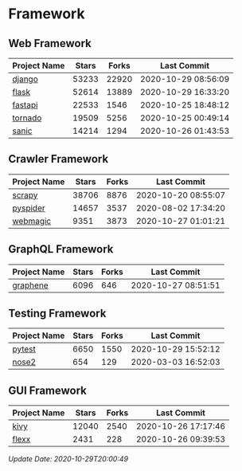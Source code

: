 # Framework

## Web Framework
| Project Name | Stars | Forks | Last Commit |
| ------------ | ----- | ----- | ----------- |
| [django](https://github.com/django/django) | 53233 | 22920 | 2020-10-29 08:56:09 |
| [flask](https://github.com/pallets/flask) | 52614 | 13889 | 2020-10-29 16:33:20 |
| [fastapi](https://github.com/tiangolo/fastapi) | 22533 | 1546 | 2020-10-25 18:48:12 |
| [tornado](https://github.com/tornadoweb/tornado) | 19509 | 5256 | 2020-10-25 00:49:14 |
| [sanic](https://github.com/huge-success/sanic) | 14214 | 1294 | 2020-10-26 01:43:53 |

## Crawler Framework
| Project Name | Stars | Forks | Last Commit |
| ------------ | ----- | ----- | ----------- |
| [scrapy](https://github.com/scrapy/scrapy) | 38706 | 8876 | 2020-10-20 08:55:07 |
| [pyspider](https://github.com/binux/pyspider) | 14657 | 3537 | 2020-08-02 17:34:20 |
| [webmagic](https://github.com/code4craft/webmagic) | 9351 | 3873 | 2020-10-27 01:01:21 |

## GraphQL Framework
| Project Name | Stars | Forks | Last Commit |
| ------------ | ----- | ----- | ----------- |
| [graphene](https://github.com/graphql-python/graphene) | 6096 | 646 | 2020-10-27 08:51:51 |

## Testing Framework
| Project Name | Stars | Forks | Last Commit |
| ------------ | ----- | ----- | ----------- |
| [pytest](https://github.com/pytest-dev/pytest) | 6650 | 1550 | 2020-10-29 15:52:12 |
| [nose2](https://github.com/nose-devs/nose2) | 654 | 129 | 2020-03-03 16:52:03 |

## GUI Framework
| Project Name | Stars | Forks | Last Commit |
| ------------ | ----- | ----- | ----------- |
| [kivy](https://github.com/kivy/kivy) | 12040 | 2540 | 2020-10-26 17:17:46 |
| [flexx](https://github.com/flexxui/flexx) | 2431 | 228 | 2020-10-26 09:39:53 |

*Update Date: 2020-10-29T20:00:49*